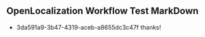 ## OpenLocalization Workflow Test MarkDown
* 3da591a9-3b47-4319-aceb-a8655dc3c47f thanks!

<!--HONumber=Aug16_HO4-->


